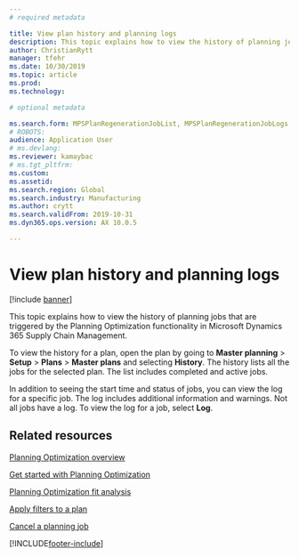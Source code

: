 ```yaml
---
# required metadata

title: View plan history and planning logs
description: This topic explains how to view the history of planning jobs that are triggered by the Planning Optimization functionality.
author: ChristianRytt
manager: tfehr
ms.date: 10/30/2019
ms.topic: article
ms.prod: 
ms.technology: 

# optional metadata

ms.search.form: MPSPlanRegenerationJobList, MPSPlanRegenerationJobLogs
# ROBOTS: 
audience: Application User
# ms.devlang: 
ms.reviewer: kamaybac
# ms.tgt_pltfrm: 
ms.custom: 
ms.assetid: 
ms.search.region: Global
ms.search.industry: Manufacturing
ms.author: crytt
ms.search.validFrom: 2019-10-31
ms.dyn365.ops.version: AX 10.0.5

---
```

# View plan history and planning logs

[!include [banner](../../includes/banner.md)]

This topic explains how to view the history of planning jobs that are triggered by the Planning Optimization functionality in Microsoft Dynamics 365 Supply Chain Management.

To view the history for a plan, open the plan by going to **Master planning** \> **Setup** \> **Plans** \> **Master plans** and selecting **History**. The history lists all the jobs for the selected plan. The list includes completed and active jobs.

In addition to seeing the start time and status of jobs, you can view the log for a specific job. The log includes additional information and warnings. Not all jobs have a log. To view the log for a job, select **Log**.

## Related resources

[Planning Optimization overview](planning-optimization-overview.md)

[Get started with Planning Optimization](get-started.md)

[Planning Optimization fit analysis](planning-optimization-fit-analysis.md)

[Apply filters to a plan](plan-filters.md)

[Cancel a planning job](cancel-planning-job.md)


[!INCLUDE[footer-include](../../../includes/footer-banner.md)]